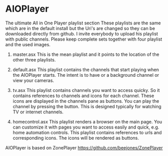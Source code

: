 AIOPlayer
=========

The ultimate All in One Player playlist section
These playlists are the same which are in the default install but the Uri's are changed so they can be downloaded directly from github.
I invite everybody to upload his playlist with public channels. Please keep complete sets together with four playlist and the used images.

1. master.asx
This is the mean playlist and it points to the location of the other three playlists.

2. default.asx
This playlist contains the channels that start playing when the AIOPlayer starts. The intent is to have or a background channel or view your cameras.

3. tv.asx
This playlist contains channels you want to access quicky. So it contains references to channels and icons for each channel.
These icons are displayed in the channels pane as buttons. You can play the channel by pressing the button. This is designed typically for watching TV or internet channels.

4. homecontrol.asx
This playlist renders a browser on the main page. You can customize it with pages you want to access easily and quick, e.g. home automation controls.
This playlist contains references to urls and corresponding icons. The icons will be rendered as buttons.

AIOPlayer is based on ZonePlayer https://github.com/beejones/ZonePlayer
